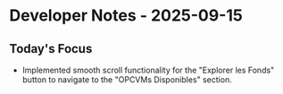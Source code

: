 # Developer Notes - 2025-09-15

## Today's Focus

- Implemented smooth scroll functionality for the "Explorer les Fonds" button to navigate to the "OPCVMs Disponibles" section.